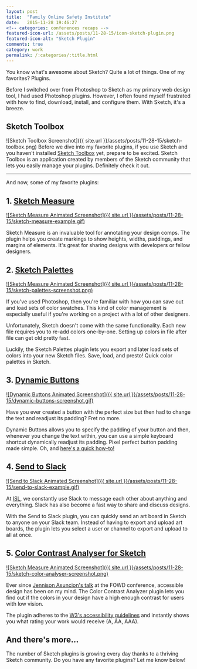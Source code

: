 ```yaml
---
layout: post
title:  "Family Online Safety Institute"
date:   2015-11-28 19:46:27
<!-- categories: conferences recaps -->
featured-icon-url: /assets/posts/11-28-15/icon-sketch-plugin.png
featured-icon-alt: "Sketch Plugin"
comments: true
category: work
permalink: /:categories/:title.html
---
```


[garth]: 		https://twitter.com/garthdb
[nightscout]: 	http://www.nightscout.info/



You know what's awesome about Sketch? Quite a lot of things. One of my favorites? Plugins.

Before I switched over from Photoshop to Sketch as my primary web design tool, I had used Photoshop plugins. However, I often found myself frustrated with how to find, download, install, and configure them. With Sketch, it's a breeze. 

Sketch Toolbox
----------------------------------------------
![Sketch Toolbox Screenshot]({{ site.url }}/assets/posts/11-28-15/sketch-toolbox.png)
Before we dive into my favorite plugins, if you use Sketch and you haven't installed <a href='http://sketchtoolbox.com/' target="_blank" class="link--text-in-p">Sketch Toolbox</a> yet, prepare to be excited. Sketch Toolbox is an application created by members of the Sketch community that lets you easily manage your plugins. Definitely check it out.

----

And now, some of my favorite plugins:

1\. <a href="https://github.com/utom/sketch-measure" target="_blank" class="link--heading">Sketch Measure</a>
----------------------------------------------
<a href="https://github.com/utom/sketch-measure" target="_blank" class="">![Sketch Measure Animated Screenshot]({{ site.url }}/assets/posts/11-28-15/sketch-measure-example.gif)</a>

Sketch Measure is an invaluable tool for annotating your design comps. The plugin helps you create markings to show heights, widths, paddings, and margins of elements. It's great for sharing designs with developers or fellow designers.

2\. <a href="https://github.com/andrewfiorillo/sketch-palettes" target="_blank" class="link--heading">Sketch Palettes</a>
----------------------------------------------
<a href="https://github.com/andrewfiorillo/sketch-palettes" target="_blank" class="">![Sketch Measure Animated Screenshot]({{ site.url }}/assets/posts/11-28-15/sketch-palettes-screenshot.png)</a>

If you've used Photoshop, then you're familiar with how you can save out and load sets of color swatches. This kind of color management is especially useful if you're working on a project with a lot of other designers. 

Unfortunately, Sketch doesn't come with the same functionality. Each new file requires you to re-add colors one-by-one. Setting up colors in file after file can get old pretty fast.

Luckily, the Sketch Palettes plugin lets you export and later load sets of colors into your new Sketch files. Save, load, and presto! Quick color palettes in Sketch.

3\. <a href="https://github.com/ddwht/sketch-dynamic-button" target="_blank" class="link--heading">Dynamic Buttons<a>
----------------------------------------------
<a href="https://github.com/ddwht/sketch-dynamic-button" target="_blank">
	![Dynamic Buttons Animated Screenshot]({{ site.url }}/assets/posts/11-28-15/dynamic-buttons-screenshot.gif)
</a>

Have you ever created a button with the perfect size but then had to change the text and readjust its padding? Fret no more. 

Dynamic Buttons allows you to specify the padding of your button and then, whenever you change the text within, you can use a simple keyboard shortcut dynamically readjust its padding. Pixel perfect button padding made simple. Oh, and <a href="https://medium.com/@poohbers/dynamic-button-sketch-plugin-946638e73398#.t29zevs6g" class="link--text-in-p" target="_blank">here's a quick how-to!</a>

4\. <a href="https://github.com/shahruz/Send-to-Slack" target="_blank" class="link--heading">Send to Slack</a>
----------------------------------------------
<a href="https://github.com/shahruz/Send-to-Slack" target="_blank">
	![Send to Slack Animated Screenshot]({{ site.url }}/assets/posts/11-28-15/send-to-slack-example.gif)
</a>

At <a href="https://isl.co" class="link--text-in-p" target="_blank">ISL</a>, we constantly use Slack to message each other about anything and everything. Slack has also become a fast way to share and discuss designs. 

With the Send to Slack plugin, you can quickly send an art board in Sketch to anyone on your Slack team. Instead of having to export and upload art boards, the plugin lets you select a user or channel to export and upload to all at once.

5\. <a href="https://github.com/getflourish/Sketch-Color-Contrast-Analyser" target="_blank" class="link--heading">Color Contrast Analyser for Sketch</a>
----------------------------------------------
<a href="https://github.com/getflourish/Sketch-Color-Contrast-Analyser" target="_blank">
	![Sketch Measure Animated Screenshot]({{ site.url }}/assets/posts/11-28-15/sketch-color-analyser-screenshot.png)
</a>

Ever since <a href="/2015/11/11/conference-recap-fowd-sf.html#web-accessibility-is-more-than-accessible-code" class="link--text-in-p">Jennison Asuncion's talk</a>  at the FOWD conference, accessible design has been on my mind. The Color Contrast Analyzer plugin lets you find out if the colors in your design have a high enough contrast for users with low vision.

The plugin adheres to the <a href="http://www.w3.org/TR/WCAG20/" target="_blank" class="link--text-in-p">W3's accessibility guidelines</a> and instantly shows you what rating your work would receive (A, AA, AAA).

And there's more...
-------------------
The number of Sketch plugins is growing every day thanks to a thriving Sketch community. Do you have any favorite plugins? Let me know below!







